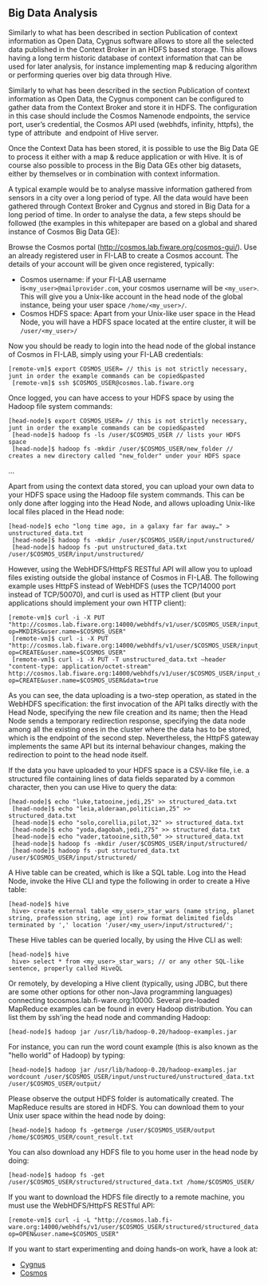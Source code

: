 <hr class="processing" style="display:none"/>
<h2>Big Data Analysis</h2>
<!-- textlint-disable terminology -->

Similarly to what has been described in section Publication of context
information as Open Data, Cygnus software allows to store all the selected data
published in the Context Broker in an HDFS based storage. This allows having a
long term historic database of context information that can be used for later
analysis, for instance implementing map & reducing algorithm or performing
queries over big data through Hive.

Similarly to what has been described in the section Publication of context
information as Open Data, the Cygnus component can be configured to gather data
from the Context Broker and store it in HDFS. The configuration in this case
should include the Cosmos Namenode endpoints, the service port, user’s
credential, the Cosmos API used (webhdfs, infinity, httpfs), the type of
attribute  and endpoint of Hive server.

Once the Context Data has been stored, it is possible to use the Big Data GE to
process it either with a map & reduce application or with Hive. It is of course
also possible to process in the Big Data GEs other big datasets, either by
themselves or in combination with context information.

A typical example would be to analyse massive information gathered from sensors
in a city over a long period of type. All the data would have been gathered
through Context Broker and Cygnus and stored in Big Data for a long period of
time. In order to analyse the data, a few steps should be followed (the examples
in this whitepaper are based on a global and shared instance of Cosmos Big Data
GE):

Browse the Cosmos portal (http://cosmos.lab.fiware.org/cosmos-gui/). Use an
already registered user in FI-LAB to create a Cosmos account. The details of
your account will be given once registered, typically:

-   Cosmos username: if your FI-LAB username is`<my_user>@mailprovider.com`,
    your cosmos username will be `<my_user>`. This will give you a Unix-like
    account in the head node of the global instance, being your user space
    `/home/<my_user>/`.
-   Cosmos HDFS space: Apart from your Unix-like user space in the Head Node,
    you will have a HDFS space located at the entire cluster, it will be
    `/user/<my_user>/`

Now you should be ready to login into the head node of the global instance of
Cosmos in FI-LAB, simply using your FI-LAB credentials:

    [remote-vm]$ export COSMOS_USER= // this is not strictly necessary, junt in order the example commands can be copied&pasted
     [remote-vm]$ ssh $COSMOS_USER@cosmos.lab.fiware.org

Once logged, you can have access to your HDFS space by using the Hadoop file
system commands:

    [head-node]$ export COSMOS_USER= // this is not strictly necessary, junt in order the example commands can be copied&pasted
     [head-node]$ hadoop fs -ls /user/$COSMOS_USER // lists your HDFS space
     [head-node]$ hadoop fs -mkdir /user/$COSMOS_USER/new_folder // creates a new directory called "new_folder" under your HDFS space

...

Apart from using the context data stored, you can upload your own data to your
HDFS space using the Hadoop file system commands. This can be only done after
logging into the Head Node, and allows uploading Unix-like local files placed in
the Head node:

    [head-node]$ echo "long time ago, in a galaxy far far away…" > unstructured_data.txt
     [head-node]$ hadoop fs -mkdir /user/$COSMOS_USER/input/unstructured/
     [head-node]$ hadoop fs -put unstructured_data.txt /user/$COSMOS_USER/input/unstructured/

However, using the WebHDFS/HttpFS RESTful API will allow you to upload files
existing outside the global instance of Cosmos in FI-LAB. The following example
uses HttpFS instead of WebHDFS (uses the TCP/14000 port instead of TCP/50070),
and curl is used as HTTP client (but your applications should implement your own
HTTP client):

    [remote-vm]$ curl -i -X PUT "http://cosmos.lab.fiware.org:14000/webhdfs/v1/user/$COSMOS_USER/input_data?op=MKDIRS&user.name=$COSMOS_USER"
     [remote-vm]$ curl -i -X PUT "http://cosmos.lab.fiware.org:14000/webhdfs/v1/user/$COSMOS_USER/input_data/unstructured_data.txt?op=CREATE&user.name=$COSMOS_USER"
     [remote-vm]$ curl -i -X PUT -T unstructured_data.txt –header "content-type: application/octet-stream" http://cosmos.lab.fiware.org:14000/webhdfs/v1/user/$COSMOS_USER/input_data/unstructured_data.txt?op=CREATE&user.name=$COSMOS_USER&data=true

As you can see, the data uploading is a two-step operation, as stated in the
WebHDFS specification: the first invocation of the API talks directly with the
Head Node, specifying the new file creation and its name; then the Head Node
sends a temporary redirection response, specifying the data node among all the
existing ones in the cluster where the data has to be stored, which is the
endpoint of the second step. Nevertheless, the HttpFS gateway implements the
same API but its internal behaviour changes, making the redirection to point to
the head node itself.

If the data you have uploaded to your HDFS space is a CSV-like file, i.e. a
structured file containing lines of data fields separated by a common character,
then you can use Hive to query the data:

    [head-node]$ echo "luke,tatooine,jedi,25" >> structured_data.txt
     [head-node]$ echo "leia,alderaan,politician,25" >> structured_data.txt
     [head-node]$ echo "solo,corellia,pilot,32" >> structured_data.txt
     [head-node]$ echo "yoda,dagobah,jedi,275" >> structured_data.txt
     [head-node]$ echo "vader,tatooine,sith,50" >> structured_data.txt
     [head-node]$ hadoop fs -mkdir /user/$COSMOS_USER/input/structured/
     [head-node]$ hadoop fs -put structured_data.txt /user/$COSMOS_USER/input/structured/

A Hive table can be created, which is like a SQL table. Log into the Head Node,
invoke the Hive CLI and type the following in order to create a Hive table:

    [head-node]$ hive
     hive> create external table <my_user>_star_wars (name string, planet string, profession string, age int) row format delimited fields terminated by ',' location '/user/<my_user>/input/structured/';

These Hive tables can be queried locally, by using the Hive CLI as well:

    [head-node]$ hive
     hive> select * from <my_user>_star_wars; // or any other SQL-like sentence, properly called HiveQL

Or remotely, by developing a Hive client (typically, using JDBC, but there are
some other options for other non-Java programming languages) connecting
tocosmos.lab.fi-ware.org:10000. Several pre-loaded MapReduce examples can be
found in every Hadoop distribution. You can list them by ssh'ing the head node
and commanding Hadoop:

    [head-node]$ hadoop jar /usr/lib/hadoop-0.20/hadoop-examples.jar

For instance, you can run the word count example (this is also known as the
"hello world" of Hadoop) by typing:

    [head-node]$ hadoop jar /usr/lib/hadoop-0.20/hadoop-examples.jar wordcount /user/$COSMOS_USER/input/unstructured/unstructured_data.txt /user/$COSMOS_USER/output/

Please observe the output HDFS folder is automatically created. The MapReduce
results are stored in HDFS. You can download them to your Unix user space within
the head node by doing:

    [head-node]$ hadoop fs -getmerge /user/$COSMOS_USER/output /home/$COSMOS_USER/count_result.txt

You can also download any HDFS file to you home user in the head node by doing:

    [head-node]$ hadoop fs -get /user/$COSMOS_USER/structured/structured_data.txt /home/$COSMOS_USER/

If you want to download the HDFS file directly to a remote machine, you must use
the WebHDFS/HttpFS RESTful API:

    [remote-vm]$ curl -i -L "http://cosmos.lab.fi-ware.org:14000/webhdfs/v1/user/$COSMOS_USER/structured/structured_data.txt?op=OPEN&user.name=$COSMOS_USER"

If you want to start experimenting and doing hands-on work, have a look at:

-   [Cygnus](https://github.com/ging/fiware-cygnus/)
-   [Cosmos](https://github.com/ging/fiware-cosmos-orion-flink-connector/)
